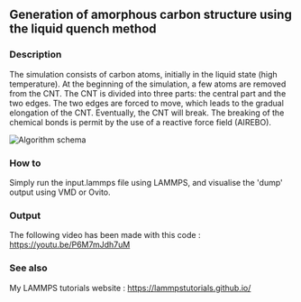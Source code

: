 ## Generation of amorphous carbon structure  using the liquid quench method

### Description

The simulation consists of carbon atoms, initially in the liquid state (high temperature). At the beginning of the simulation, a few atoms are removed from the CNT. The CNT is divided into three parts: the central part and the two edges. The two edges are forced to move, which leads to the gradual elongation of the CNT. Eventually, the CNT will break. The breaking of the chemical bonds is permit by the use of a reactive force field (AIREBO). 

![Algorithm schema](./CNTunderdeformation.jpeg)

### How to

Simply run the input.lammps file using LAMMPS, and visualise the 'dump' output using VMD or Ovito.

### Output

The following video has been made with this code : https://youtu.be/P6M7mJdh7uM

### See also

My LAMMPS tutorials website : https://lammpstutorials.github.io/


